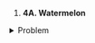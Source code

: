 
 01. **4A. Watermelon**

<details>
<summary>Problem</summary>

~ time limit per test : 1 second
~ memory limit per test : 64 megabytes
~ input : standard input
~ output : standard output

```
One hot summer day Pete and his friend Billy decided to buy a watermelon. They chose the biggest and the ripest one, in their opinion. After that the watermelon was weighed, and the scales showed w kilos. They rushed home, dying of thirst, and decided to divide the berry, however they faced a hard problem.

Pete and Billy are great fans of even numbers, that's why they want to divide the watermelon in such a way that each of the two parts weighs even number of kilos, at the same time it is not obligatory that the parts are equal. The boys are extremely tired and want to start their meal as soon as possible, that's why you should help them and find out, if they can divide the watermelon in the way they want. For sure, each of them should get a part of positive weight.

```
**Input**
```
The first (and the only) input line contains integer number w (1 ≤ w ≤ 100) — the weight of the watermelon bought by the boys.
```
**Output**
```
Print YES, if the boys can divide the watermelon into two parts, each of them weighing even number of kilos; and NO in the opposite case.
```
**Examples**

| Input | Output |
| ----- | ------ |
| 8     | Yes    |

</details>

